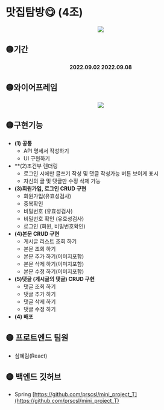 # 맛집탐방😋 (4조)

<p align="center">
<img src="https://user-images.githubusercontent.com/108657283/189177347-9f0576b7-78ad-49da-ab4f-54bbb0c16f27.gif"/>
</p>

## 🟡기간
**<p align="center">2022.09.02 2022.09.08</p>**

## 🟡와이어프레임
<p align="center">

<img src="https://user-images.githubusercontent.com/108657283/189171671-4d1bd151-bc8f-4200-8ebf-1ca232c803d7.jpg"/>
</p>

## 🟡구현기능
 - **(1) 공통**
    - API 명세서 작성하기
    - UI 구현하기
 - **(2)조건부 렌더링
    - 로그인 시에만 글쓰기 작성 및 댓글 작성가능 버튼 보이게 표시
    - 자신의 글 및 댓글만 수정 삭제 가능
 - **(3)회원가입, 로그인 CRUD 구현**
    - 회원가입(유효성검사)
    - 중복확인
    - 비밀번호 (유효성검사)
    - 비밀번호 확인 (유효성검사)
    - 로그인 (회원, 비밀번호확인)
- **(4)본문 CRUD 구현**
    - 게시글 리스트 조회 하기
    - 본문 조회 하기
    - 본문 추가 하기(이미지포함)
    - 본문 삭제 하기(이미지포함)
    - 본문 수정 하기(이미지포함)
- **(5)댓글 (게시글의 댓글) CRUD 구현**
    - 댓글 조회 하기
    - 댓글 추가 하기
    - 댓글 삭제 하기
    - 댓글 수정 하기
- **(4) 배포**

## 🟡 프로트엔드 팀원
 - 심혜림(React)

## 🟡 백엔드 깃허브
 - Spring 
[https://github.com/prscsl/mini_project_T](https://github.com/prscsl/mini_project_T)
